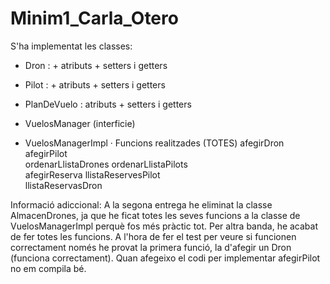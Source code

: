 # Minim1_Carla_Otero

S'ha implementat les classes:
- Dron : + atributs + setters i getters
- Pilot : + atributs + setters i getters
- PlanDeVuelo : atributs + setters i getters

- VuelosManager (interficie)
- VuelosManagerImpl 
	· Funcions realitzades (TOTES)
		afegirDron    
		afegirPilot    
		ordenarLlistaDrones 
		ordenarLlistaPilots  
		afegirReserva
		llistaReservesPilot    
		llistaReservasDron

Informació adiccional: 
A la segona entrega he eliminat la classe AlmacenDrones, ja que he ficat totes les seves funcions a la classe de VuelosManagerImpl perquè fos més pràctic tot. Per altra banda, he acabat de fer totes les funcions. A l'hora de fer el test per veure si funcionen correctament només he provat la primera funció, la d'afegir un Dron (funciona correctament). Quan afegeixo el codi per implementar afegirPilot no em compila bé. 
